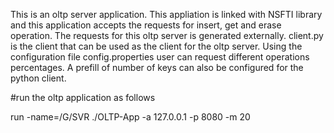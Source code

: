This is an oltp server  application. This appliation is linked with NSFTI library and this application accepts the requests for insert, get and 
erase operation. The requests for this oltp server is generated externally.
client.py is the client that can be used as the client for the oltp server. Using the configuration file config.properties user can request
 different operations percentages. A prefill of number of keys can also be configured for the python client.

#run the oltp application as follows

run -name=/G/SVR ./OLTP-App  -a 127.0.0.1 -p 8080 -m 20

